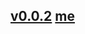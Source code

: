 ## [v0.0.2](https://github.com/littleflute/AS-IT-IS/edit/master/README.md) [me](https://littleflute.github.io/AS-IT-IS/)
